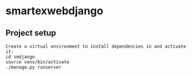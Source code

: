 # smartexwebdjango

## Project setup
```
Create a virtual environment to install dependencies in and activate it:
cd smdjango
source venv/bin/activate
./manage.py runserver
```
